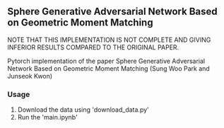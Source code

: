 ## Sphere Generative Adversarial Network Based on Geometric Moment Matching

NOTE THAT THIS IMPLEMENTATION IS NOT COMPLETE AND GIVING INFERIOR RESULTS COMPARED TO THE ORIGINAL PAPER.

Pytorch implementation of the paper Sphere Generative Adversarial Network Based on Geometric Moment Matching (Sung Woo Park and Junseok Kwon)

### Usage

1. Download the data using 'download_data.py'
2. Run the 'main.ipynb'





